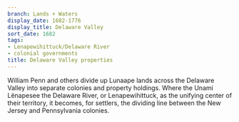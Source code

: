 ```yaml
---
branch: Lands + Waters
display_date: 1682-1776
display_title: Delaware Valley
sort_date: 1682
tags:
- Lenapewihittuck/Delaware River
- colonial governments
title: Delaware Valley properties
---
```


William Penn and others divide up Lunaape lands across the Delaware Valley into separate colonies and property holdings. Where the Unami Lënapesee the Delaware River, or Lenapewihittuck, as the unifying center of their territory, it becomes, for settlers, the dividing line between the New Jersey and Pennsylvania colonies.

